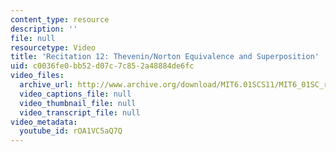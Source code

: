 ```yaml
---
content_type: resource
description: ''
file: null
resourcetype: Video
title: 'Recitation 12: Thevenin/Norton Equivalence and Superposition'
uid: c0036fe0-bb52-d07c-7c85-2a48884de6fc
video_files:
  archive_url: http://www.archive.org/download/MIT6.01SCS11/MIT6_01SC_rec12_300k.mp4
  video_captions_file: null
  video_thumbnail_file: null
  video_transcript_file: null
video_metadata:
  youtube_id: rOA1VC5aQ7Q
---
```

